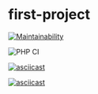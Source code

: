 # first-project

[![Maintainability](https://api.codeclimate.com/v1/badges/a99a88d28ad37a79dbf6/maintainability)](https://codeclimate.com/github/codeclimate/codeclimate/maintainability)


![PHP CI](https://github.com/cryptobfund/php-project-lvl1/workflows/PHP%20CI/badge.svg)


[![asciicast](https://asciinema.org/a/wPoDc5d9C61yoSajTU6b1lJLg.svg)](https://asciinema.org/a/wPoDc5d9C61yoSajTU6b1lJLg?speed=2&autoplay=1&size=small&theme=tango)

[![asciicast](https://asciinema.org/a/qcUouUPC6dBBrlKESZkZQlU2a.svg)](https://asciinema.org/a/qcUouUPC6dBBrlKESZkZQlU2a?speed=2&autoplay=1&size=small&theme=tango)
